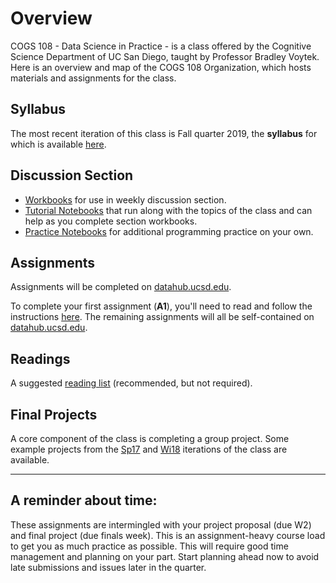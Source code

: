 

# Overview

COGS 108 - Data Science in Practice - is a class offered by the Cognitive Science Department of UC San Diego, taught by Professor Bradley Voytek. Here is an overview and map of the COGS 108 Organization, which hosts materials and assignments for the class.

## Syllabus 

The most recent iteration of this class is Fall quarter 2019, the **syllabus** for which is available [here](https://github.com/COGS108/Overview/blob/master/COGS108-Syllabus.pdf).


<!-- ## Lectures

[Slides and materials](https://github.com/COGS108/Lectures-Sp19) from the class lectures. -->

## Discussion Section

* [Workbooks](https://github.com/COGS108/Section_Workbooks) for use in weekly discussion section.
* [Tutorial Notebooks](https://github.com/COGS108/SectionMaterials) that run along with the topics of the class and can help as you complete section workbooks.
* [Practice Notebooks](https://github.com/COGS108/Workbooks) for additional programming practice on your own.

## Assignments

Assignments will be completed on [datahub.ucsd.edu](http://datahub.ucsd.edu).

To complete your first assignment (**A1**), you'll need to read and follow the instructions [here](https://github.com/COGS108/Overview/blob/master/A1_Setup.pdf). The remaining assignments will all be self-contained on [datahub.ucsd.edu](http://datahub.ucsd.edu).

## Readings

A suggested [reading list](https://github.com/COGS108/Readings) (recommended, but not required).

## Final Projects

A core component of the class is completing a group project. Some example projects from the [Sp17](https://github.com/COGS108/FinalProjects) and [Wi18](https://github.com/COGS108/FinalProjects-Wi18) iterations of the class are available.


---

## A reminder about time: 

These assignments are intermingled with your project proposal (due W2) and final project (due finals week). This is an assignment-heavy course load to get you as much practice as possible. This will require good time management and planning on your part. Start planning ahead now to avoid late submissions and issues later in the quarter.